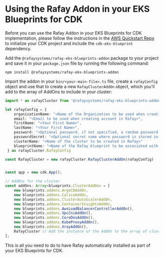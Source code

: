 # Using the Rafay Addon in your EKS Blueprints for CDK

Before you can use the Rafay Addon in your EKS Blueprints for CDK implementation, please follow the instructions in the [AWS Quickstart Repo](https://github.com/aws-quickstart/cdk-eks-blueprints) to initialize your CDK project and include the `cdk-eks-blueprint` dependency.

Add the `@rafaysystems/rafay-eks-blueprints-addon` package to your project and save it in your `package.json` file by running the following command:

```shell
npm install @rafaysystems/rafay-eks-blueprints-addon
```

Import the addon in your `bin/<your-main-file>.ts` file, create a `rafayConfig` object and use that to create a new `RafayClusterAddOn` object, which you'll add to the array of AddOns to include in your cluster:

```typescript
import * as rafayCluster from '@rafaysystems/rafay-eks-blueprints-addon';

let rafayConfig = {
    organizationName: "<Name of the Organization to be used when creating in Rafay>",
    email: "<Email to be used when creating account in Rafay>",
    firstName: "<Your First Name>",
    lastName: "<Your First Name>",
    password: "<Optional password, if not specified, a random password will be generated>",
    passwordSecret: "<Optional secret name where password is stored in the secrets manager",
    clusterName: "<Name of the cluster to be created in Rafay>"
    blueprintName: "<Name of the Rafay blueprint to be associated with cluster. It can be default or minimal>"
 } as rafayCluster.RafayConfig

const RafayCluster = new rafayCluster.RafayClusterAddOn(rafayConfig)


const app = new cdk.App();

// AddOns for the cluster.
const addOns: Array<blueprints.ClusterAddOn> = [
    new blueprints.addons.ArgoCDAddOn,
    new blueprints.addons.CalicoAddOn,
    new blueprints.addons.ClusterAutoScalerAddOn,
    new blueprints.addons.ContainerInsightsAddOn,
    new blueprints.addons.AwsLoadBalancerControllerAddOn(),
    new blueprints.addons.VpcCniAddOn(),
    new blueprints.addons.CoreDnsAddOn(),
    new blueprints.addons.KubeProxyAddOn(),
    new blueprints.addons.XrayAddOn(),
    RafayCluster // Add the instance of the AddOn to the array of cluster AddOns you wish to install
];
```
This is all you need to do to have Rafay automatically installed as part of your EKS Blueprints for CDK.

